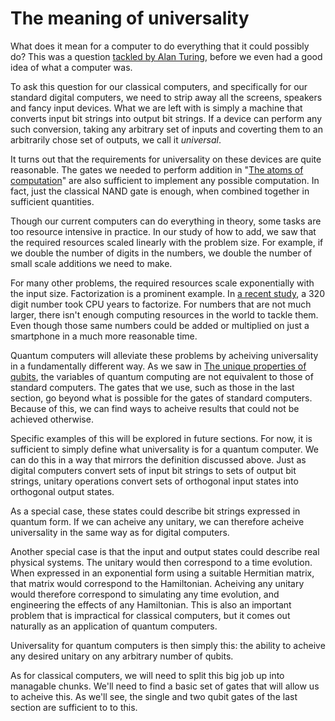 # The meaning of universality

What does it mean for a computer to do everything that it could possibly do? This was a question [tackled by Alan Turing](https://en.wikipedia.org/wiki/Universal_Turing_machine), before we even had a good idea of what a computer was.

To ask this question for our classical computers, and specifically for our standard digital computers, we need to strip away all the screens, speakers and fancy input devices. What we are left with is simply a machine that converts input bit strings into output bit strings. If a device can perform any such conversion, taking any arbitrary set of inputs and coverting them to an arbitrarily chose set of outputs, we call it _universal_.

It turns out that the requirements for universality on these devices are quite reasonable. The gates we needed to perform addition in "[The atoms of computation](https://learnqiskit.gitbook.io/composerguide/)" are also sufficient to implement any possible computation. In fact, just the classical NAND gate is enough, when combined together in sufficient quantities.

Though our current computers can do everything in theory, some tasks are too resource intensive in practice. In our study of how to add, we saw that the required resources scaled linearly with the problem size. For example, if we double the number of digits in the numbers, we double the number of small scale additions we need to make.

For many other problems, the required resources scale exponentially with the input size. Factorization is a prominent example. In [a recent study](https://eprint.iacr.org/2012/444.pdf), a 320 digit number took CPU years to factorize. For numbers that are not much larger, there isn't enough computing resources in the world to tackle them. Even though those same numbers could be added or multiplied on just a smartphone in a much more reasonable time.

Quantum computers will alleviate these problems by acheiving universality in a fundamentally different way. As we saw in [The unique properties of qubits](https://learnqiskit.gitbook.io/composerguide/getting-started-with-the-composer/chapter-2-the-unique-properties-of-qubits), the variables of quantum computing are not equivalent to those of standard computers. The gates that we use, such as those in the last section, go beyond what is possible for the gates of standard computers. Because of this, we can find ways to acheive results that could not be achieved otherwise.

Specific examples of this will be explored in future sections. For now, it is sufficient to simply define what universality is for a quantum computer. We can do this in a way that mirrors the definition discussed above. Just as digital computers convert sets of input bit strings to sets of output bit strings, unitary operations convert sets of orthogonal input states into orthogonal output states.

As a special case, these states could describe bit strings expressed in quantum form. If we can acheive any unitary, we can therefore acheive universality in the same way as for digital computers.

Another special case is that the input and output states could describe real physical systems. The unitary would then correspond to a time evolution. When expressed in an exponential form using a suitable Hermitian matrix, that matrix would correspond to the Hamiltonian. Acheiving any unitary would therefore correspond to simulating any time evolution, and engineering the effects of any Hamiltonian. This is also an important problem that is impractical for classical computers, but it comes out naturally as an application of quantum computers.

Universality for quantum computers is then simply this: the ability to acheive any desired unitary on any arbitrary number of qubits.

As for classical computers, we will need to split this big job up into managable chunks. We'll need to find a basic set of gates that will allow us to acheive this. As we'll see, the single and two qubit gates of the last section are sufficient to to this.









